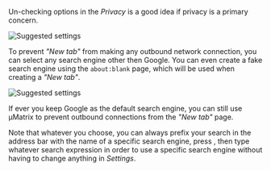 Un-checking options in the _Privacy_ is a good idea if privacy is a primary concern.

![Suggested settings](https://raw.githubusercontent.com/gorhill/uMatrix/master/doc/img/chromium-privacy-settings.png)

To prevent _"New tab"_ from making any outbound network connection, you can select any search engine other then Google. You can even create a fake search engine using the `about:blank` page, which will be used when creating a _"New tab"_.

![Suggested settings](https://raw.githubusercontent.com/gorhill/uMatrix/master/doc/img/chromium-about-blank.png)

If ever you keep Google as the default search engine, you can still use µMatrix to prevent outbound connections from the _"New tab"_ page.

Note that whatever you choose, you can always prefix your search in the address bar with the name of a specific search engine, press <Tab>, then type whatever search expression in order to use a specific search engine without having to change anything in _Settings_.